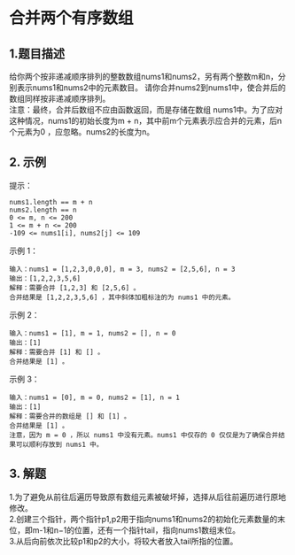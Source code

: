 # 合并两个有序数组


## 1.题目描述
给你两个按非递减顺序排列的整数数组nums1和nums2，另有两个整数m和n，分别表示nums1和nums2中的元素数目。
请你合并nums2到nums1中，使合并后的数组同样按非递减顺序排列。  
注意：最终，合并后数组不应由函数返回，而是存储在数组 nums1中。为了应对这种情况，nums1的初始长度为m + n，其中前m个元素表示应合并的元素，后n个元素为0 ，应忽略。nums2的长度为n。
## 2. 示例
提示：
```
nums1.length == m + n
nums2.length == n
0 <= m, n <= 200
1 <= m + n <= 200
-109 <= nums1[i], nums2[j] <= 109
```
示例 1：
```
输入：nums1 = [1,2,3,0,0,0], m = 3, nums2 = [2,5,6], n = 3
输出：[1,2,2,3,5,6]
解释：需要合并 [1,2,3] 和 [2,5,6] 。
合并结果是 [1,2,2,3,5,6] ，其中斜体加粗标注的为 nums1 中的元素。
```
示例 2：
```
输入：nums1 = [1], m = 1, nums2 = [], n = 0
输出：[1]
解释：需要合并 [1] 和 [] 。
合并结果是 [1] 。
```
示例 3：
```
输入：nums1 = [0], m = 0, nums2 = [1], n = 1
输出：[1]
解释：需要合并的数组是 [] 和 [1] 。
合并结果是 [1] 。
注意，因为 m = 0 ，所以 nums1 中没有元素。nums1 中仅存的 0 仅仅是为了确保合并结果可以顺利存放到 nums1 中。
```

## 3. 解题
1.为了避免从前往后遍历导致原有数组元素被破坏掉，选择从后往前遍历进行原地修改。  
2.创建三个指针，两个指针p1,p2用于指向nums1和nums2的初始化元素数量的末位，即m-1和n−1的位置，还有一个指针tail，指向nums1数组末位。  
3.从后向前依次比较p1和p2的大小，将较大者放入tail所指的位置。
